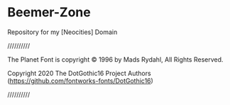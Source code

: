 # Beemer-Zone
Repository for my [Neocities] Domain

//////////

The Planet Font is copyright © 1996 by Mads Rydahl, All Rights 
Reserved.

Copyright 2020 The DotGothic16 Project Authors (https://github.com/fontworks-fonts/DotGothic16)

//////////
